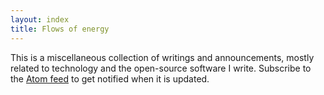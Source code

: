 ```yaml
---
layout: index
title: Flows of energy
---
```


This is a miscellaneous collection of writings and announcements,
mostly related to technology and the open-source software I write.
Subscribe to the [Atom feed](feed.atom) to get notified when it is
updated.
